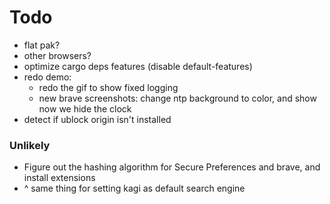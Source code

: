 # Todo

- flat pak?
- other browsers?
- optimize cargo deps features (disable default-features)
- redo demo:
    - redo the gif to show fixed logging
    - new brave screenshots: change ntp background to color, and show now we hide the clock
- detect if ublock origin isn't installed

### Unlikely

- Figure out the hashing algorithm for Secure Preferences and brave, and install extensions
- ^ same thing for setting kagi as default search engine
